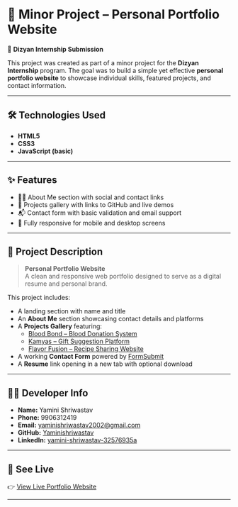# 💼 Minor Project – Personal Portfolio Website  
🚀 **Dizyan Internship Submission**

This project was created as part of a minor project for the **Dizyan Internship** program. The goal was to build a simple yet effective **personal portfolio website** to showcase individual skills, featured projects, and contact information.

---

## 🛠️ Technologies Used

- **HTML5**
- **CSS3**
- **JavaScript (basic)**

---

## ✨ Features

- 🧑‍💻 About Me section with social and contact links  
- 📁 Projects gallery with links to GitHub and live demos  
- 📬 Contact form with basic validation and email support  
- 📱 Fully responsive for mobile and desktop screens  

---

## 📂 Project Description

> **Personal Portfolio Website**  
> A clean and responsive web portfolio designed to serve as a digital resume and personal brand.

This project includes:
- A landing section with name and title  
- An **About Me** section showcasing contact details and platforms  
- A **Projects Gallery** featuring:
  - [Blood Bond – Blood Donation System](https://github.com/Yaminishriwastav/Blood-Bond-)
  - [Kamyas – Gift Suggestion Platform](https://yaminishriwastav.github.io/kamyas-giftsuggestion-/)
  - [Flavor Fusion – Recipe Sharing Website](https://yaminishriwastav.github.io/Flavor-Fusion/)
- A working **Contact Form** powered by [FormSubmit](https://formsubmit.co)  
- A **Resume** link opening in a new tab with optional download  

---

## 👨‍💻 Developer Info

- **Name:** Yamini Shriwastav  
- **Phone:** 9906312419  
- **Email:** yaminishriwastav2002@gmail.com  
- **GitHub:** [Yaminishriwastav](https://github.com/Yaminishriwastav)  
- **LinkedIn:** [yamini-shriwastav-32576935a](https://www.linkedin.com/in/yamini-shriwastav-32576935a)

---

## 🔗 See Live

👉 [View Live Portfolio Website](https://yaminishriwastav.github.io/Dyizan-MinorProject/)

---

